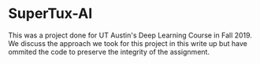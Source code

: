 # SuperTux-AI

This was a project done for UT Austin's Deep Learning Course in Fall 2019. We discuss the approach we took for this project in this write up but have ommited the code to preserve the integrity of the assignment.
